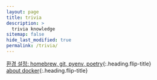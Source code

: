 ```yaml
---
layout: page
title: trivia
description: >
  trivia knowledge
sitemap: false
hide_last_modified: true
permalink: /trivia/
---
```


[환경 설정: homebrew, git, pyenv, poetry]{:.heading.flip-title} \
[about docker]{:.heading.flip-title}


[환경 설정: homebrew, git, pyenv, poetry]: /trivia/2025-02-27-t1
[about docker]: /trivia/2025-03-02-t2